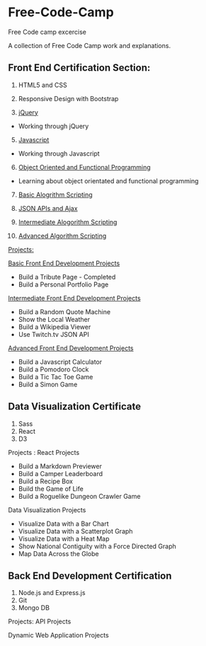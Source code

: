 # Free-Code-Camp
Free Code camp excercise

A collection of Free Code Camp work and explanations. 

## Front End Certification Section:

1. HTML5 and CSS

2. Responsive Design with Bootstrap

3. [jQuery](https://github.com/malevolentninja/freeCodeCamp/tree/master/FrontEnd_Certification/jQuery) 
- Working through jQuery 

5. [Javascript](https://github.com/malevolentninja/freeCodeCamp/tree/master/FrontEnd_Certification/Javascript)
- Working through Javascript 

6. [Object Oriented and Functional Programming](https://github.com/malevolentninja/freeCodeCamp/tree/master/FrontEnd_Certification/Object%20Orientated%20and%20Functional%20Programming)
- Learning about object orientated and functional programming

7.  [Basic Alogrithm Scripting](https://github.com/malevolentninja/freeCodeCamp/tree/master/FrontEnd_Certification/Basic%20Algorithm%20Scripting)

8.  [JSON APIs and Ajax](https://github.com/malevolentninja/freeCodeCamp/tree/master/FrontEnd_Certification/JSON%20APIs%20and%20AJAX)

9. [Intermediate Alogorithm Scripting](https://github.com/malevolentninja/freeCodeCamp/tree/master/FrontEnd_Certification/Intermediate%20Algorithm%20Scripting) 

10. [Advanced Algorithm Scripting](https://github.com/malevolentninja/freeCodeCamp/tree/master/FrontEnd_Certification/Advanced%20Algorithm%20Scripting)

[Projects:](https://github.com/malevolentninja/freeCodeCamp/tree/master/FrontEnd_Certification/Projects)

[Basic Front End Development Projects](https://github.com/malevolentninja/freeCodeCamp/tree/master/FrontEnd_Certification/Projects/Basic%20Front%20End%20Development%20Projects)
* Build a Tribute Page - Completed
* Build a Personal Portfolio Page

[Intermediate Front End Development Projects](https://github.com/malevolentninja/freeCodeCamp/tree/master/FrontEnd_Certification/Projects/Intermediate%20Front%20End%20Development%20Projects)
* Build a Random Quote Machine
* Show the Local Weather 
* Build a Wikipedia Viewer
* Use Twitch.tv JSON API

[Advanced Front End Development Projects](https://github.com/malevolentninja/freeCodeCamp/tree/master/FrontEnd_Certification/Projects/Advanced%20Front%20End%20Development%20Projects) 
* Build a Javascript Calculator
* Build a Pomodoro Clock
* Build a Tic Tac Toe Game
* Build a Simon Game

## Data Visualization Certificate 
1. Sass
2. React
3. D3

Projects :
React Projects

* Build a Markdown Previewer
* Build a Camper Leaderboard 
* Build a Recipe Box
* Build the Game of Life
* Build a Roguelike Dungeon Crawler Game

Data Visualization Projects 
* Visualize Data with a Bar Chart
* Visualize Data with a Scatterplot Graph 
* Visualize Data with a Heat Map
* Show National Contiguity with a Force Directed Graph
* Map Data Across the Globe

## Back End Development Certification

1. Node.js and Express.js
2. Git
3. Mongo DB

Projects:
API Projects



Dynamic Web Application Projects 
